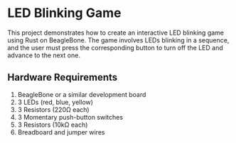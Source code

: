 # LED Blinking Game

This project demonstrates how to create an interactive LED blinking game using Rust on BeagleBone. The game involves LEDs blinking in a sequence, and the user must press the corresponding button to turn off the LED and advance to the next one.

## Hardware Requirements
1. BeagleBone or a similar development board
2. 3 LEDs (red, blue, yellow)
3. 3 Resistors (220Ω each)
4. 3 Momentary push-button switches
5. 3 Resistors (10kΩ each)
6. Breadboard and jumper wires

